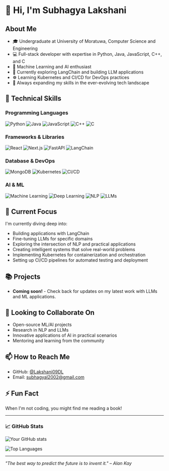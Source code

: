 # 👋 Hi, I'm Subhagya Lakshani

## About Me
- 🎓 Undergraduate at University of Moratuwa, Computer Science and Engineering
- 💻 Full-stack developer with expertise in Python, Java, JavaScript, C++, and C
- 🤖 Machine Learning and AI enthusiast
- 🔬 Currently exploring LangChain and building LLM applications
- ☸️ Learning Kubernetes and CI/CD for DevOps practices
- 🌱 Always expanding my skills in the ever-evolving tech landscape

## 🚀 Technical Skills

### Programming Languages
![Python](https://img.shields.io/badge/Python-3776AB?style=for-the-badge&logo=python&logoColor=white)
![Java](https://img.shields.io/badge/Java-ED8B00?style=for-the-badge&logo=openjdk&logoColor=white)
![JavaScript](https://img.shields.io/badge/JavaScript-F7DF1E?style=for-the-badge&logo=javascript&logoColor=black)
![C++](https://img.shields.io/badge/C++-00599C?style=for-the-badge&logo=cplusplus&logoColor=white)
![C](https://img.shields.io/badge/C-A8B9CC?style=for-the-badge&logo=c&logoColor=white)

### Frameworks & Libraries
![React](https://img.shields.io/badge/React-20232A?style=for-the-badge&logo=react&logoColor=61DAFB)
![Next.js](https://img.shields.io/badge/Next.js-000000?style=for-the-badge&logo=nextdotjs&logoColor=white)
![FastAPI](https://img.shields.io/badge/FastAPI-009688?style=for-the-badge&logo=fastapi&logoColor=white)
![LangChain](https://img.shields.io/badge/LangChain-3178C6?style=for-the-badge&logo=chain&logoColor=white)

### Database & DevOps
![MongoDB](https://img.shields.io/badge/MongoDB-4EA94B?style=for-the-badge&logo=mongodb&logoColor=white)
![Kubernetes](https://img.shields.io/badge/Kubernetes-326CE5?style=for-the-badge&logo=kubernetes&logoColor=white)
![CI/CD](https://img.shields.io/badge/CI/CD-2088FF?style=for-the-badge&logo=github-actions&logoColor=white)

### AI & ML
![Machine Learning](https://img.shields.io/badge/Machine_Learning-FF6F00?style=for-the-badge&logo=tensorflow&logoColor=white)
![Deep Learning](https://img.shields.io/badge/Deep_Learning-FF6F00?style=for-the-badge&logo=pytorch&logoColor=white)
![NLP](https://img.shields.io/badge/NLP-1F425F?style=for-the-badge&logo=nlp&logoColor=white)
![LLMs](https://img.shields.io/badge/LLMs-FF6F00?style=for-the-badge&logo=openai&logoColor=white)

## 🔭 Current Focus
I'm currently diving deep into:
- Building applications with LangChain
- Fine-tuning LLMs for specific domains
- Exploring the intersection of NLP and practical applications
- Creating intelligent systems that solve real-world problems
- Implementing Kubernetes for containerization and orchestration
- Setting up CI/CD pipelines for automated testing and deployment

## 📚 Projects
<!-- You can add your notable projects here -->
- **Coming soon!** - Check back for updates on my latest work with LLMs and ML applications.

## 💞️ Looking to Collaborate On
- Open-source ML/AI projects
- Research in NLP and LLMs
- Innovative applications of AI in practical scenarios
- Mentoring and learning from the community

## 📫 How to Reach Me
<!-- Add your preferred contact methods -->
- GitHub: [@Lakshani09DL](https://github.com/Lakshani09DL)
- Email: subhagyal2002@gmail.com 


## ⚡ Fun Fact
<!-- Add a fun fact about yourself here -->
When I'm not coding, you might find me reading a book!

---

### 📈 GitHub Stats

![Your GitHub stats](https://github-readme-stats.vercel.app/api?username=Lakshani09DL&show_icons=true&theme=radical)

![Top Languages](https://github-readme-stats.vercel.app/api/top-langs/?username=Lakshani09DL&layout=compact&theme=radical)

---

*"The best way to predict the future is to invent it." – Alan Kay*
